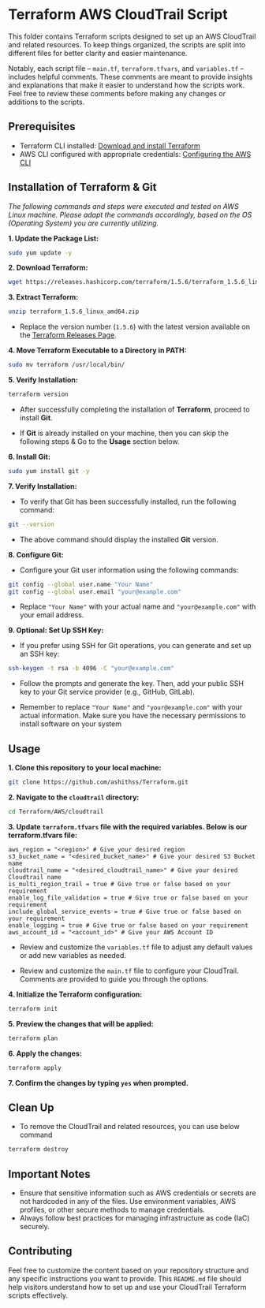 # Terraform AWS CloudTrail Script

This folder contains Terraform scripts designed to set up an AWS CloudTrail and related resources. To keep things organized, the scripts are split into different files for better clarity and easier maintenance.

Notably, each script file – `main.tf`, `terraform.tfvars`, and `variables.tf` – includes helpful comments. These comments are meant to provide insights and explanations that make it easier to understand how the scripts work. Feel free to review these comments before making any changes or additions to the scripts.
## Prerequisites

- Terraform CLI installed: [Download and install Terraform](https://www.terraform.io/downloads.html)
- AWS CLI configured with appropriate credentials: [Configuring the AWS CLI](https://docs.aws.amazon.com/cli/latest/userguide/cli-configure-quickstart.html)

## Installation of Terraform & Git

*The following commands and steps were executed and tested on AWS Linux machine. Please adapt the commands accordingly, based on the OS (Operating System) you are currently utilizing.*

**1. Update the Package List:**

```bash
sudo yum update -y
```

**2. Download Terraform:**
```bash
wget https://releases.hashicorp.com/terraform/1.5.6/terraform_1.5.6_linux_amd64.zip
```
**3. Extract Terraform:**

```bash
unzip terraform_1.5.6_linux_amd64.zip
```

* Replace the version number (`1.5.6`) with the latest version available on the [Terraform Releases Page](https://releases.hashicorp.com/terraform/).

**4. Move Terraform Executable to a Directory in PATH:**

```bash
sudo mv terraform /usr/local/bin/
```

**5. Verify Installation:**

```bash
terraform version
```
 * After successfully completing the installation of **Terraform**, proceed to install **Git**.

* If **Git** is already installed on your machine, then you can skip the following steps & Go to the **Usage** section below.

**6. Install Git:**

```bash
sudo yum install git -y
```

**7. Verify Installation:**

* To verify that Git has been successfully installed, run the following command:

```bash
git --version
```

* The above command should display the installed **Git** version.

**8. Configure Git:**

* Configure your Git user information using the following commands:

```bash
git config --global user.name "Your Name"
git config --global user.email "your@example.com"
```

* Replace `"Your Name"` with your actual name and `"your@example.com"` with your email address.

**9. Optional: Set Up SSH Key:**

* If you prefer using SSH for Git operations, you can generate and set up an SSH key:

```bash
ssh-keygen -t rsa -b 4096 -C "your@example.com"
```

* Follow the prompts and generate the key. Then, add your public SSH key to your Git service provider (e.g., GitHub, GitLab).

* Remember to replace `"Your Name"` and `"your@example.com"` with your actual information. Make sure you have the necessary permissions to install software on your system

## Usage

**1. Clone this repository to your local machine:**

```bash
git clone https://github.com/ashithss/Terraform.git
```

**2. Navigate to the `cloudtrail` directory:**

```bash
cd Terraform/AWS/cloudtrail
```

**3. Update `terraform.tfvars` file with the required variables. Below is our terraform.tfvars file:**

```hcl
aws_region = "<region>" # Give your desired region
s3_bucket_name = "<desired_bucket_name>" # Give your desired S3 Bucket name
cloudtrail_name = "<desired_cloudtrail_name>" # Give your desired Cloudtrail name
is_multi_region_trail = true # Give true or false based on your requirement
enable_log_file_validation = true # Give true or false based on your requirement
include_global_service_events = true # Give true or false based on your requirement
enable_logging = true # Give true or false based on your requirement
aws_account_id = "<account_id>" # Give your AWS Account ID

```

* Review and customize the `variables.tf` file to adjust any default values or add new variables as needed.

* Review and customize the `main.tf` file to configure your CloudTrail. Comments are provided to guide you through the options.

**4. Initialize the Terraform configuration:**

```bash
terraform init
```

**5. Preview the changes that will be applied:**

```bash
terraform plan
```

**6. Apply the changes:**

```bash
terraform apply
```

**7. Confirm the changes by typing `yes` when prompted.**

## Clean Up

* To remove the CloudTrail and related resources, you can use below command

```bash
terraform destroy
```

## Important Notes

- Ensure that sensitive information such as AWS credentials or secrets are not hardcoded in any of the files. Use environment variables, AWS profiles, or other secure methods to manage credentials.
- Always follow best practices for managing infrastructure as code (IaC) securely.

## Contributing

Feel free to customize the content based on your repository structure and any specific instructions you want to provide. This `README.md` file should help visitors understand how to set up and use your CloudTrail Terraform scripts effectively.

